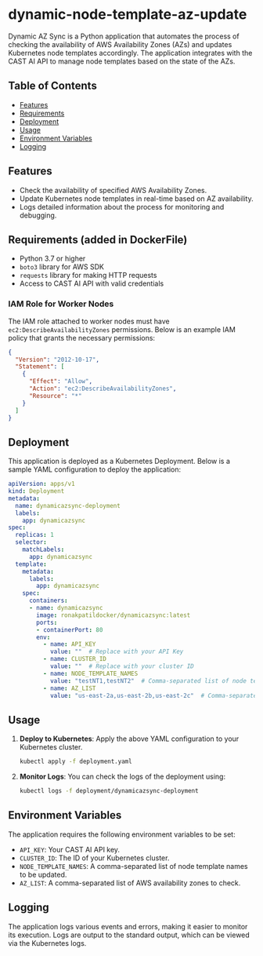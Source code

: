 # dynamic-node-template-az-update

Dynamic AZ Sync is a Python application that automates the process of checking the availability of AWS Availability Zones (AZs) and updates Kubernetes node templates accordingly. The application integrates with the CAST AI API to manage node templates based on the state of the AZs.

## Table of Contents

- [Features](#features)
- [Requirements](#requirements)
- [Deployment](#deployment)
- [Usage](#usage)
- [Environment Variables](#environment-variables)
- [Logging](#logging)


## Features

- Check the availability of specified AWS Availability Zones.
- Update Kubernetes node templates in real-time based on AZ availability.
- Logs detailed information about the process for monitoring and debugging.

## Requirements (added in DockerFile)

- Python 3.7 or higher
- `boto3` library for AWS SDK
- `requests` library for making HTTP requests
- Access to CAST AI API with valid credentials

### IAM Role for Worker Nodes

The IAM role attached to worker nodes must have `ec2:DescribeAvailabilityZones` permissions. Below is an example IAM policy that grants the necessary permissions:

```json
{
  "Version": "2012-10-17",
  "Statement": [
    {
      "Effect": "Allow",
      "Action": "ec2:DescribeAvailabilityZones",
      "Resource": "*"
    }
  ]
}
```

## Deployment

This application is deployed as a Kubernetes Deployment. Below is a sample YAML configuration to deploy the application:

```yaml
apiVersion: apps/v1
kind: Deployment
metadata:
  name: dynamicazsync-deployment
  labels:
    app: dynamicazsync
spec:
  replicas: 1
  selector:
    matchLabels:
      app: dynamicazsync
  template:
    metadata:
      labels:
        app: dynamicazsync
    spec:
      containers:
      - name: dynamicazsync
        image: ronakpatildocker/dynamicazsync:latest
        ports:
        - containerPort: 80
        env:
          - name: API_KEY
            value: ""  # Replace with your API Key
          - name: CLUSTER_ID
            value: ""  # Replace with your cluster ID
          - name: NODE_TEMPLATE_NAMES
            value: "testNT1,testNT2"  # Comma-separated list of node template names
          - name: AZ_LIST
            value: "us-east-2a,us-east-2b,us-east-2c"  # Comma-separated AZs by priority order
```

## Usage

1. **Deploy to Kubernetes**: Apply the above YAML configuration to your Kubernetes cluster.

    ```bash
    kubectl apply -f deployment.yaml
    ```

2. **Monitor Logs**: You can check the logs of the deployment using:

    ```bash
    kubectl logs -f deployment/dynamicazsync-deployment
    ```

## Environment Variables

The application requires the following environment variables to be set:

- `API_KEY`: Your CAST AI API key.
- `CLUSTER_ID`: The ID of your Kubernetes cluster.
- `NODE_TEMPLATE_NAMES`: A comma-separated list of node template names to be updated.
- `AZ_LIST`: A comma-separated list of AWS availability zones to check.

## Logging

The application logs various events and errors, making it easier to monitor its execution. Logs are output to the standard output, which can be viewed via the Kubernetes logs.


